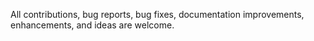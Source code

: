 
 
 
 
 
 All contributions, bug reports, bug fixes, documentation improvements, enhancements, and ideas are welcome.
